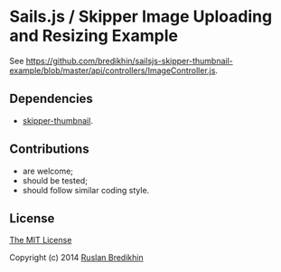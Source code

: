 # Sails.js / Skipper Image Uploading and Resizing Example

See https://github.com/bredikhin/sailsjs-skipper-thumbnail-example/blob/master/api/controllers/ImageController.js.

## Dependencies

* [skipper-thumbnail](https://github.com/bredikhin/skipper-thumbnail).

## Contributions

* are welcome;
* should be tested;
* should follow similar coding style.

## License

[The MIT License](http://opensource.org/licenses/MIT)

Copyright (c) 2014 [Ruslan Bredikhin](http://ruslanbredikhin.com/)
